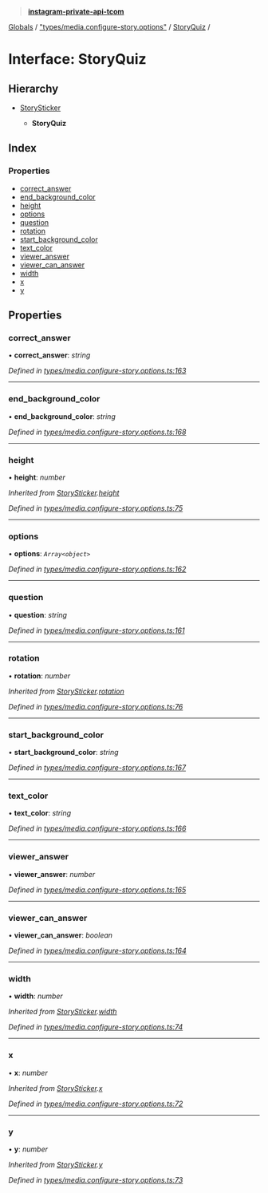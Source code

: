 > **[instagram-private-api-tcom](../README.md)**

[Globals](../README.md) / ["types/media.configure-story.options"](../modules/_types_media_configure_story_options_.md) / [StoryQuiz](_types_media_configure_story_options_.storyquiz.md) /

# Interface: StoryQuiz

## Hierarchy

* [StorySticker](_types_media_configure_story_options_.storysticker.md)

  * **StoryQuiz**

## Index

### Properties

* [correct_answer](_types_media_configure_story_options_.storyquiz.md#correct_answer)
* [end_background_color](_types_media_configure_story_options_.storyquiz.md#end_background_color)
* [height](_types_media_configure_story_options_.storyquiz.md#height)
* [options](_types_media_configure_story_options_.storyquiz.md#options)
* [question](_types_media_configure_story_options_.storyquiz.md#question)
* [rotation](_types_media_configure_story_options_.storyquiz.md#rotation)
* [start_background_color](_types_media_configure_story_options_.storyquiz.md#start_background_color)
* [text_color](_types_media_configure_story_options_.storyquiz.md#text_color)
* [viewer_answer](_types_media_configure_story_options_.storyquiz.md#viewer_answer)
* [viewer_can_answer](_types_media_configure_story_options_.storyquiz.md#viewer_can_answer)
* [width](_types_media_configure_story_options_.storyquiz.md#width)
* [x](_types_media_configure_story_options_.storyquiz.md#x)
* [y](_types_media_configure_story_options_.storyquiz.md#y)

## Properties

###  correct_answer

• **correct_answer**: *string*

*Defined in [types/media.configure-story.options.ts:163](https://github.com/cuonglnhust/instagram-private-api-tcom/blob/3e16058/src/types/media.configure-story.options.ts#L163)*

___

###  end_background_color

• **end_background_color**: *string*

*Defined in [types/media.configure-story.options.ts:168](https://github.com/cuonglnhust/instagram-private-api-tcom/blob/3e16058/src/types/media.configure-story.options.ts#L168)*

___

###  height

• **height**: *number*

*Inherited from [StorySticker](_types_media_configure_story_options_.storysticker.md).[height](_types_media_configure_story_options_.storysticker.md#height)*

*Defined in [types/media.configure-story.options.ts:75](https://github.com/cuonglnhust/instagram-private-api-tcom/blob/3e16058/src/types/media.configure-story.options.ts#L75)*

___

###  options

• **options**: *`Array<object>`*

*Defined in [types/media.configure-story.options.ts:162](https://github.com/cuonglnhust/instagram-private-api-tcom/blob/3e16058/src/types/media.configure-story.options.ts#L162)*

___

###  question

• **question**: *string*

*Defined in [types/media.configure-story.options.ts:161](https://github.com/cuonglnhust/instagram-private-api-tcom/blob/3e16058/src/types/media.configure-story.options.ts#L161)*

___

###  rotation

• **rotation**: *number*

*Inherited from [StorySticker](_types_media_configure_story_options_.storysticker.md).[rotation](_types_media_configure_story_options_.storysticker.md#rotation)*

*Defined in [types/media.configure-story.options.ts:76](https://github.com/cuonglnhust/instagram-private-api-tcom/blob/3e16058/src/types/media.configure-story.options.ts#L76)*

___

###  start_background_color

• **start_background_color**: *string*

*Defined in [types/media.configure-story.options.ts:167](https://github.com/cuonglnhust/instagram-private-api-tcom/blob/3e16058/src/types/media.configure-story.options.ts#L167)*

___

###  text_color

• **text_color**: *string*

*Defined in [types/media.configure-story.options.ts:166](https://github.com/cuonglnhust/instagram-private-api-tcom/blob/3e16058/src/types/media.configure-story.options.ts#L166)*

___

###  viewer_answer

• **viewer_answer**: *number*

*Defined in [types/media.configure-story.options.ts:165](https://github.com/cuonglnhust/instagram-private-api-tcom/blob/3e16058/src/types/media.configure-story.options.ts#L165)*

___

###  viewer_can_answer

• **viewer_can_answer**: *boolean*

*Defined in [types/media.configure-story.options.ts:164](https://github.com/cuonglnhust/instagram-private-api-tcom/blob/3e16058/src/types/media.configure-story.options.ts#L164)*

___

###  width

• **width**: *number*

*Inherited from [StorySticker](_types_media_configure_story_options_.storysticker.md).[width](_types_media_configure_story_options_.storysticker.md#width)*

*Defined in [types/media.configure-story.options.ts:74](https://github.com/cuonglnhust/instagram-private-api-tcom/blob/3e16058/src/types/media.configure-story.options.ts#L74)*

___

###  x

• **x**: *number*

*Inherited from [StorySticker](_types_media_configure_story_options_.storysticker.md).[x](_types_media_configure_story_options_.storysticker.md#x)*

*Defined in [types/media.configure-story.options.ts:72](https://github.com/cuonglnhust/instagram-private-api-tcom/blob/3e16058/src/types/media.configure-story.options.ts#L72)*

___

###  y

• **y**: *number*

*Inherited from [StorySticker](_types_media_configure_story_options_.storysticker.md).[y](_types_media_configure_story_options_.storysticker.md#y)*

*Defined in [types/media.configure-story.options.ts:73](https://github.com/cuonglnhust/instagram-private-api-tcom/blob/3e16058/src/types/media.configure-story.options.ts#L73)*